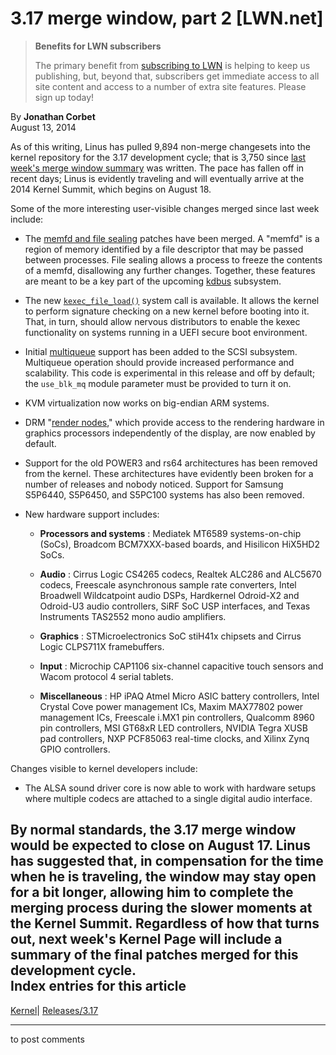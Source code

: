 # 3.17 merge window, part 2 [LWN.net]

> **Benefits for LWN subscribers**
> 
> The primary benefit from [subscribing to LWN](/Promo/nst-nag5/subscribe) is helping to keep us publishing, but, beyond that, subscribers get immediate access to all site content and access to a number of extra site features. Please sign up today! 

By **Jonathan Corbet**  
August 13, 2014 

As of this writing, Linus has pulled 9,894 non-merge changesets into the kernel repository for the 3.17 development cycle; that is 3,750 since [last week's merge window summary](/Articles/607627/) was written. The pace has fallen off in recent days; Linus is evidently traveling and will eventually arrive at the 2014 Kernel Summit, which begins on August 18. 

Some of the more interesting user-visible changes merged since last week include: 

  * The [memfd and file sealing](/Articles/593918/) patches have been merged. A "memfd" is a region of memory identified by a file descriptor that may be passed between processes. File sealing allows a process to freeze the contents of a memfd, disallowing any further changes. Together, these features are meant to be a key part of the upcoming [kdbus](/Articles/580194/) subsystem. 

  * The new [`kexec_file_load()`](/Articles/603116/) system call is available. It allows the kernel to perform signature checking on a new kernel before booting into it. That, in turn, should allow nervous distributors to enable the kexec functionality on systems running in a UEFI secure boot environment. 

  * Initial [multiqueue](/Articles/552904/) support has been added to the SCSI subsystem. Multiqueue operation should provide increased performance and scalability. This code is experimental in this release and off by default; the `use_blk_mq` module parameter must be provided to turn it on. 

  * KVM virtualization now works on big-endian ARM systems. 

  * DRM "[render nodes](https://dvdhrm.wordpress.com/2013/09/01/splitting-drm-and-kms-device-nodes/)," which provide access to the rendering hardware in graphics processors independently of the display, are now enabled by default. 

  * Support for the old POWER3 and rs64 architectures has been removed from the kernel. These architectures have evidently been broken for a number of releases and nobody noticed. Support for Samsung S5P6440, S5P6450, and S5PC100 systems has also been removed. 

  * New hardware support includes: 

    * **Processors and systems** : Mediatek MT6589 systems-on-chip (SoCs), Broadcom BCM7XXX-based boards, and Hisilicon HiX5HD2 SoCs. 

    * **Audio** : Cirrus Logic CS4265 codecs, Realtek ALC286 and ALC5670 codecs, Freescale asynchronous sample rate converters, Intel Broadwell Wildcatpoint audio DSPs, Hardkernel Odroid-X2 and Odroid-U3 audio controllers, SiRF SoC USP interfaces, and Texas Instruments TAS2552 mono audio amplifiers. 

    * **Graphics** : STMicroelectronics SoC stiH41x chipsets and Cirrus Logic CLPS711X framebuffers. 

    * **Input** : Microchip CAP1106 six-channel capacitive touch sensors and Wacom protocol 4 serial tablets. 

    * **Miscellaneous** : HP iPAQ Atmel Micro ASIC battery controllers, Intel Crystal Cove power management ICs, Maxim MAX77802 power management ICs, Freescale i.MX1 pin controllers, Qualcomm 8960 pin controllers, MSI GT68xR LED controllers, NVIDIA Tegra XUSB pad controllers, NXP PCF85063 real-time clocks, and Xilinx Zynq GPIO controllers. 




Changes visible to kernel developers include: 

  * The ALSA sound driver core is now able to work with hardware setups where multiple codecs are attached to a single digital audio interface. 



By normal standards, the 3.17 merge window would be expected to close on August 17. Linus has suggested that, in compensation for the time when he is traveling, the window may stay open for a bit longer, allowing him to complete the merging process during the slower moments at the Kernel Summit. Regardless of how that turns out, next week's Kernel Page will include a summary of the final patches merged for this development cycle.  
Index entries for this article  
---  
[Kernel](/Kernel/Index)| [Releases/3.17](/Kernel/Index#Releases-3.17)  
  


* * *

to post comments 
